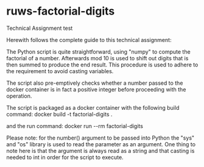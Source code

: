 # ruws-factorial-digits
Technical Assignment test 

Herewith follows the complete guide to this technical assignment:
 
The Python script is quite straightforward, using "numpy" to compute the factorial of a number. Afterwards mod 10 is used to shift out digits that is then summed to produce the end result. This procedure is used to adhere to the requirement to avoid casting variables.
 
The script also pre-emptively checks whether a number passed to the docker container is in fact a positive integer before proceeding with the operation.
 
The script is packaged as a docker container with the following build command:
  docker build -t factorial-digits .
  
and the run command:
  docker run --rm factorial-digits <number>
  
Please note: for the number(<number>) argument to be passed into Python the "sys" and "os" library is used to read the parameter as an argument. One thing to note here is that the argument is always read as a string and that casting is needed to int in order for the script to execute.

